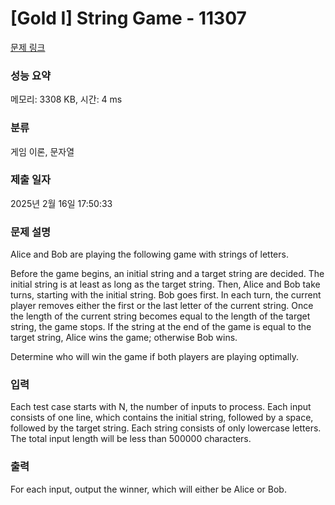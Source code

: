 # [Gold I] String Game - 11307 

[문제 링크](https://www.acmicpc.net/problem/11307) 

### 성능 요약

메모리: 3308 KB, 시간: 4 ms

### 분류

게임 이론, 문자열

### 제출 일자

2025년 2월 16일 17:50:33

### 문제 설명

<p>Alice and Bob are playing the following game with strings of letters.</p>

<p>Before the game begins, an initial string and a target string are decided. The initial string is at least as long as the target string. Then, Alice and Bob take turns, starting with the initial string. Bob goes first. In each turn, the current player removes either the first or the last letter of the current string. Once the length of the current string becomes equal to the length of the target string, the game stops. If the string at the end of the game is equal to the target string, Alice wins the game; otherwise Bob wins.</p>

<p>Determine who will win the game if both players are playing optimally.</p>

### 입력 

 <p>Each test case starts with N, the number of inputs to process. Each input consists of one line, which contains the initial string, followed by a space, followed by the target string. Each string consists of only lowercase letters. The total input length will be less than 500000 characters.</p>

### 출력 

 <p>For each input, output the winner, which will either be Alice or Bob.</p>

